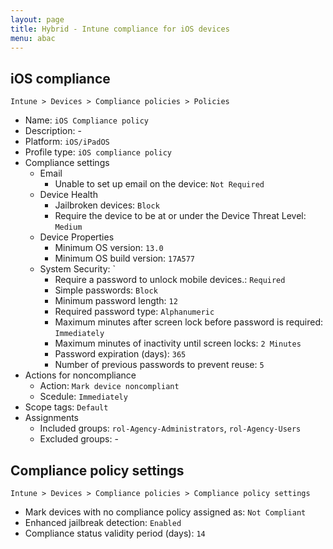 ```yaml
---
layout: page
title: Hybrid - Intune compliance for iOS devices
menu: abac
---
```


## iOS compliance

`Intune > Devices > Compliance policies > Policies`

* Name: `iOS Compliance policy`
* Description: -
* Platform: `iOS/iPadOS`
* Profile type: `iOS compliance policy`
* Compliance settings
  * Email
    * Unable to set up email on the device: `Not Required`
  * Device Health
    * Jailbroken devices: `Block`
    * Require the device to be at or under the Device Threat Level: `Medium`
  * Device Properties
    * Minimum OS version: `13.0`
    * Minimum OS build version: `17A577`
  * System Security: `
    * Require a password to unlock mobile devices.: `Required`
    * Simple passwords: `Block`
    * Minimum password length: `12`
    * Required password type: `Alphanumeric`
    * Maximum minutes after screen lock before password is required: `Immediately`
    * Maximum minutes of inactivity until screen locks: `2 Minutes`
    * Password expiration (days): `365`
    * Number of previous passwords to prevent reuse: `5`
* Actions for noncompliance
  * Action: `Mark device noncompliant`
  * Scedule: `Immediately`
* Scope tags: `Default`
* Assignments
  * Included groups: `rol-Agency-Administrators`, `rol-Agency-Users`
  * Excluded groups: -

## Compliance policy settings

`Intune > Devices > Compliance policies > Compliance policy settings`

* Mark devices with no compliance policy assigned as: `Not Compliant`
* Enhanced jailbreak detection: `Enabled`
* Compliance status validity period (days): `14`

